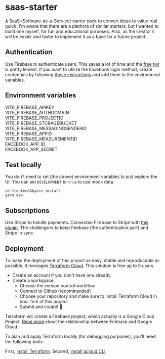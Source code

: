 # saas-starter

A SaaS (Software-as-a-Service) starter pack to convert ideas to value real quick. I'm aware that there are a plethora of similar starters, but I wanted to build one myself, for fun and educational purposes. Also, as the creator it will be easier and faster to implement it as a base for a future project.

## Authentication

Use Firebase to authenticate users. This saves a lot of time and the [free tier](https://firebase.google.com/pricing) is pretty lenient. If you want to utilize the Facebook login method, create credentials by following [these instructions](https://firebase.google.com/docs/auth/web/facebook-login) and add them to the environment variables.

## Environment variables

VITE_FIREBASE_APIKEY  
VITE_FIREBASE_AUTHDOMAIN  
VITE_FIREBASE_PROJECTID  
VITE_FIREBASE_STORAGEBUCKET  
VITE_FIREBASE_MESSAGINGSENDERID  
VITE_FIREBASE_APPID  
VITE_FIREBASE_MEASUREMENTID  
FACEBOOK_APP_ID  
FACEBOOK_APP_SECRET  

## Test locally

You don't need to set (the above) environment variables to just explore the UI. You can set `DEVELOPMENT` to `true` to use mock data.

```
cd frontend&&yarn install
yarn dev
```

## Subscriptions

Use Stripe to handle payments. Connected Firebase to Stripe with [this plugin](https://firebase.google.com/codelabs/stripe-firebase-extensions#0). The challenge is to keep Firebase (the authentication part) and Stripe in sync.

## Deployment

To make the deployment of this project as easy, stable and reproducable as possible, it leverages [Terraform Cloud](https://app.terraform.io/). This solution is free up to 5 users. 

- Create an account if you don't have one already.
- Create a workspace. 
  - Choose the version control workflow
  - Connect to Github (recommended)
  - Choose your repository and make sure to install Terraform Cloud in your fork of this project
  - Submit and create! 🚀

Terraform will create a Firebase project, which actually is a Google Cloud Project. [Read more](https://firebase.google.com/docs/projects/learn-more) about the relationship between Firebase and Google Cloud.

To plan and apply Terraform locally (for debugging purposes), you'll need the following tools:

First, [install Terraform](https://developer.hashicorp.com/terraform/tutorials/gcp-get-started/install-cli?in=terraform%2Fgcp-get-started). Second, [install gcloud CLI](https://cloud.google.com/sdk/docs/install). 
